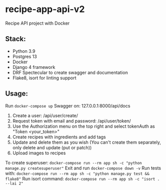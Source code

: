 # recipe-app-api-v2

Recipe API project with Docker<br>

## Stack:

- Python 3.9
- Postgres 13
- Docker
- Django 4 framework
- DRF Spectecular to create swagger and documentation
- Flake8, isort for linting support


## Usage:

Run `docker-compose up`
Swagger on: 127.0.0.1:8000/api/docs

1. Create a user: /api/user/create/
2. Request token with email and password: /api/user/token/
3. Use the Authorization menu on the top right and select tokenAuth as "Token <your_token>"
4. Create recipes with ingredients and add tags
5. Update and delete them as you wish (You can't create them separately, only delete and update (put or patch))
6. Upload images to recipes

To create superuser: `docker-compose run --rm app sh -c "python manage.py createsuperuser"`
Exit and run `docker-compose down -v`
Run tests with: `docker-compose run --rm app sh -c "python manage.py test && flake8"`
Run isort command: `docker-compose run --rm app sh -c "isort . --lai 2"`
